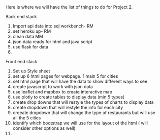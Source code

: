 Here is where we will have the list of things to do for Project 2.

Back end stack

 1. Import api data into sql workbench- RM
 2. set heroku up- RM
 3. clean data MM
 4. json data ready for html and java script
 5. use flask for data
 6. 


 Front end stack

 1. Set up Style sheet 
 2. set up 6 html pages for webpage. 1 main 5 for cities
 3. set html page that will have the data to show different ways to see.
 4. create javascript to work with json data
 5. use leaflet and mapbox to create interactive map
 6. use plotly to create tables to display data (min 5 types)
 7. create drop downs that will restyle the types of charts to display data
 8. create dropdown that will restyle the info for each city
 9. creeate dropdown that will change the type of restaurants but will use all the 5 cities
 10. identify which bootstrap we will use for the layout of the html ( will consider other options as well)
 11. 
